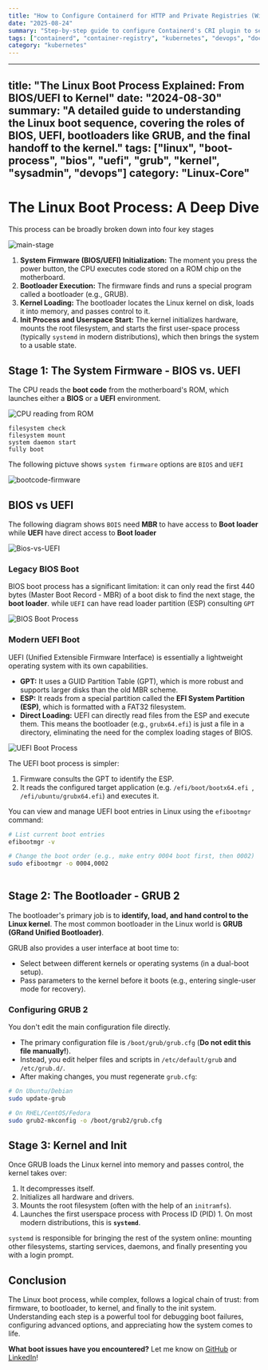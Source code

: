 ```yaml
---
title: "How to Configure Containerd for HTTP and Private Registries (With Examples)"
date: "2025-08-24"
summary: "Step-by-step guide to configure Containerd's CRI plugin to securely pull container images from insecure HTTP and authenticated private registries like GitLab. Includes troubleshooting tips."
tags: ["containerd", "container-registry", "kubernetes", "devops", "docker", "gitlab", "cri", "container-runtime", "insecure-registry", "Unauthorized", "401"]
category: "kubernetes"
---
```


---
title: "The Linux Boot Process Explained: From BIOS/UEFI to Kernel"
date: "2024-08-30"
summary: "A detailed guide to understanding the Linux boot sequence, covering the roles of BIOS, UEFI, bootloaders like GRUB, and the final handoff to the kernel."
tags: ["linux", "boot-process", "bios", "uefi", "grub", "kernel", "sysadmin", "devops"]
category: "Linux-Core"
---









# The Linux Boot Process: A Deep Dive

This process can be broadly broken down into four key stages


![main-stage](/public/ProjectPic/main-stage.png)



1.  **System Firmware (BIOS/UEFI) Initialization:** The moment you press the power button, the CPU executes code stored on a ROM chip on the motherboard.
2.  **Bootloader Execution:** The firmware finds and runs a special program called a bootloader (e.g., GRUB).
3.  **Kernel Loading:** The bootloader locates the Linux kernel on disk, loads it into memory, and passes control to it.
4.  **Init Process and Userspace Start:** The kernel initializes hardware, mounts the root filesystem, and starts the first user-space process (typically `systemd` in modern distributions), which then brings the system to a usable state.



## Stage 1: The System Firmware - BIOS vs. UEFI

The CPU reads the **boot code** from the motherboard's ROM, which launches either a **BIOS** or a **UEFI** environment.

![CPU reading from ROM](/public/ProjectPic/cpu-rom.png)



```
filesystem check
filesystem mount
system daemon start
fully boot
```





The following pictuve shows `system firmware` options are `BIOS` and `UEFI`

![bootcode-firmware](/public/ProjectPic/bootcode-firmware.png)





## BIOS vs UEFI



The following  diagram shows `BOIS` need **MBR** to have access to **Boot loader** while **UEFI** have direct access to **Boot loader**



![Bios-vs-UEFI](/public/ProjectPic/Bios-vs-UEFI.png)





### Legacy BIOS Boot

BIOS boot process has a significant limitation: it can only read the first 440 bytes (Master Boot Record - MBR) of a boot disk to find the next stage, the **boot loader**.  while `UEFI` can have read loader partition (ESP) consulting `GPT`

![BIOS Boot Process](/public/ProjectPic/BIOS.png)



### Modern UEFI Boot

UEFI (Unified Extensible Firmware Interface) is essentially a lightweight operating system with its own capabilities.

*   **GPT:** It uses a GUID Partition Table (GPT), which is more robust and supports larger disks than the old MBR scheme.
*   **ESP:** It reads from a special partition called the **EFI System Partition (ESP)**, which is formatted with a FAT32 filesystem.
*   **Direct Loading:** UEFI can directly read files from the ESP and execute them. This means the bootloader (e.g., `grubx64.efi`) is just a file in a directory, eliminating the need for the complex loading stages of BIOS.

![UEFI Boot Process](/public/ProjectPic/UEFI.png)

The UEFI boot process is simpler:
1.  Firmware consults the GPT to identify the ESP.
2.  It reads the configured target application (e.g. `/efi/boot/bootx64.efi `, `/efi/ubuntu/grubx64.efi`) and executes it.

You can view and manage UEFI boot entries in Linux using the `efibootmgr` command:
```bash
# List current boot entries
efibootmgr -v

# Change the boot order (e.g., make entry 0004 boot first, then 0002)
sudo efibootmgr -o 0004,0002
 
```



## Stage 2: The Bootloader - GRUB 2

The bootloader's primary job is to **identify, load, and hand control to the Linux kernel**. The most common bootloader in the Linux world is **GRUB (GRand Unified Bootloader)**.

GRUB also provides a user interface at boot time to:

- Select between different kernels or operating systems (in a dual-boot setup).
- Pass parameters to the kernel before it boots (e.g., entering single-user mode for recovery).

### Configuring GRUB 2

You don't edit the main configuration file directly.

- The primary configuration file is `/boot/grub/grub.cfg` (**Do not edit this file manually!**).
- Instead, you edit helper files and scripts in `/etc/default/grub` and `/etc/grub.d/`.
- After making changes, you must regenerate `grub.cfg`:

```bash
# On Ubuntu/Debian
sudo update-grub

# On RHEL/CentOS/Fedora
sudo grub2-mkconfig -o /boot/grub2/grub.cfg
```



## Stage 3: Kernel and Init

Once GRUB loads the Linux kernel into memory and passes control, the kernel takes over:

1. It decompresses itself.
2. Initializes all hardware and drivers.
3. Mounts the root filesystem (often with the help of an `initramfs`).
4. Launches the first userspace process with Process ID (PID) 1. On most modern distributions, this is **`systemd`**.

`systemd` is responsible for bringing the rest of the system online: mounting other filesystems, starting services, daemons, and finally presenting you with a login prompt.



## Conclusion

The Linux boot process, while complex, follows a logical chain of trust: from firmware, to bootloader, to kernel, and finally to the init system. Understanding each step is a powerful tool for debugging boot failures, configuring advanced options, and appreciating how the system comes to life.

**What boot issues have you encountered?** Let me know on [GitHub](https://github.com/hojat-gazestani) or [LinkedIn](https://www.linkedin.com/in/hojat-gazestani/)!
